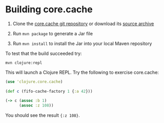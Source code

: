 Building core.cache
===================

1. Clone the [core.cache git repository](http://github.com/clojure/core.cache) or download its [source archive](https://github.com/clojure/core.cache/zipball/master)

2. Run `mvn package` to generate a Jar file

3. Run `mvn install` to install the Jar into your local Maven repository

To test that the build succeeded try:

    mvn clojure:repl

This will launch a Clojure REPL.  Try the following to exercise core.cache:

```clojure
(use 'clojure.core.cache)
	
(def c (fifo-cache-factory 1 {:a 42}))
	
(-> c (assoc :b 1) 
      (assoc :z 108))
```

You should see the result `{:z 108}`.
